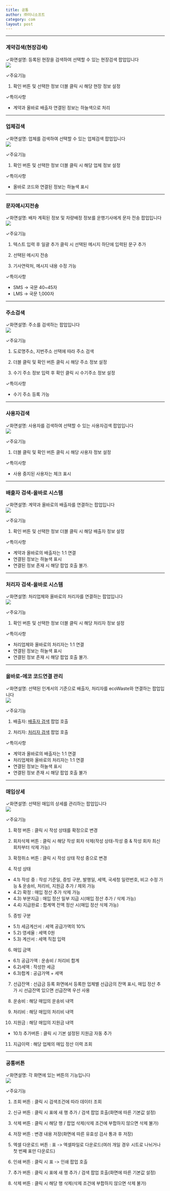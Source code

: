 ```yaml
---
title: 공통
author: ㈜미니소프트
category: com
layout: post
---
```


***

### 계약검색(현장검색)
✓화면설명: 등록된 현장을 검색하여 선택할 수 있는 현장검색 팝업입니다  
![](/images/com/contract_search(field).png)

✓주요기능  
1) 확인 버튼 및 선택한 정보 더블 클릭 시 해당 현장 정보 설정

✓특이사항
- 계약과 올바로 배출자 연결된 정보는 하늘색으로 처리

***

### 업체검색
✓화면설명: 업체를 검색하여 선택할 수 있는 업체검색 팝업입니다  
![](/images/com/cust_search.png)

✓주요기능  
1) 확인 버튼 및 선택한 정보 더블 클릭 시 해당 업체 정보 설정  

✓특이사항
- 올바로 코드와 연결된 정보는 하늘색 표시

***

### 문자메시지전송
✓화면설명: 배차 계획된 정보 및 차량배정 정보를 운행기사에게 문자 전송 팝업입니다  
![](/images/com/message_send.png)

✓주요기능  
1) 텍스트 입력 후 일괄 추가 클릭 시 선택된 메시지 하단에 입력된 문구 추가  

2) 선택된 메시지 전송  

3) 기사연락처, 메시지 내용 수정 가능  

✓특이사항
- SMS -> 국문 40~45자 
- LMS -> 국문 1,000자

***

### 주소검색
✓화면설명: 주소를 검색하는 팝업입니다  
![](/images/com/adress_search.png)

✓주요기능  
1) 도로명주소, 지번주소 선택에 따라 주소 검색  

2) 더블 클릭 및 확인 버튼 클릭 시 해당 주소 정보 설정  

3) 수기 주소 정보 입력 후 확인 클릭 시 수기주소 정보 설정  

✓특이사항
- 수기 주소 등록 가능

***

### 사용자검색
✓화면설명: 사용자를 검색하여 선택할 수 있는 사용자검색 팝업입니다  
![](/images/com/user_search.png)

✓주요기능  
1) 더블 클릭 및 확인 버튼 클릭 시 해당 사용자 정보 설정  

✓특이사항
- 사용 중지된 사용자는 체크 표시

***

### 배출자 검색-올바로 시스템
✓화면설명: 계약과 올바로의 배출자를 연결하는 팝업입니다  
![](/images/com/field_search-allbaro_sys.png)

✓주요기능  
1) 확인 버튼 및 선택한 정보 더블 클릭 시 해당 배출자 정보 설정  

✓특이사항
- 계약과 올바로의 배출자는 1:1 연결
- 연결된 정보는 하늘색 표시
- 연결된 정보 존재 시 해당 팝업 호출 불가.

***

### 처리자 검색-올바로 시스템
✓화면설명: 처리업체와 올바로의 처리자를 연결하는 팝업입니다  
![](/images/com/disposal_search-allbaro_sys.png)

✓주요기능  
1) 확인 버튼 및 선택한 정보 더블 클릭 시 해당 처리자 정보 설정  

✓특이사항
- 처리업체와 올바로의 처리자는 1:1 연결
- 연결된 정보는 하늘색 표시
- 연결된 정보 존재 시 해당 팝업 호출 불가.

***

### 올바로-에코 코드연결 관리
✓화면설명: 선택된 인계서의 기준으로 배출자, 처리자를 ecoWaste와 연결하는 팝업입니다  
![](/images/com/allbaro-ecocode_link.png)

✓주요기능  
1) 배출자: [배출자 검색](#배출자-검색-올바로-시스템) 팝업 호출  

2) 처리자: [처리자 검색](#처리자-검색-올바로-시스템) 팝업 호출  

✓특이사항
- 계약과 올바로의 배출자는 1:1 연결
- 처리업체와 올바로의 처리자는 1:1 연결
- 연결된 정보는 하늘색 표시
- 연결된 정보 존재 시 해당 팝업 호출 불가

***

### 매입상세
✓화면설명: 선택된 매입의 상세를 관리하는 팝업입니다  
![](/images/com/purchase_detail.png)

✓주요기능  
1) 확정 버튼 : 클릭 시 작성 상태를 확정으로 변경  

2) 회차삭제 버튼 : 클릭 시 해당 작성 회차 삭제(작성 상태-작성 중 & 작성 회차 최신 회차부터 삭제 가능)  

3) 확정취소 버튼 : 클릭 시 작성 상태 작성 중으로 변경  

4) 작성 상태  
- 4.1) 작성 중 : 작성 기준일, 증빙 구분, 발행일, 세액, 국세청 일련번호, 비고 수정 가능 & 운송비, 처리비, 지원금 추가 / 제외 가능  
- 4.2) 확정 : 매입 정산 추가 삭제 가능  
- 4.3) 부분지급 : 매입 정산 일부 지급 시(매입 정산 추가 / 삭제 가능)  
- 4.4) 지급완료 : 합계액 전액 정산 시(매입 정산 삭제 가능)  

5) 증빙 구분  
- 5.1) 세금계산서 : 세액 공급가액의 10%  
- 5.2) 영세율 : 세액 0원  
- 5.3) 계산서 : 세액 직접 입력  

6) 매입 금액  
- 6.1) 공급가액 : 운송비 / 처리비 합계  
- 6.2)세액 : 작성한 세금  
- 6.3)합계 : 공급가액 + 세액  

7) 선급잔액 : 선급금 등록 화면에서 등록한 업체별 선급금의 잔액 표시, 매입 정산 추가 시 선급잔액 있으면 선급잔액 우선 사용  

8) 운송비 : 해당 매입의 운송비 내역  

9) 처리비 : 해당 매입의 처리비 내역  

10) 지원금 : 해당 매입의 지원금 내역  
- 10.1) 추가버튼 : 클릭 시 기본 설정된 지원금 자동 추가  

11) 지급이력 : 해당 업체의 매입 정산 이력 조회  

***

### 공통버튼

✓화면설명: 각 화면에 있는 버튼의 기능입니다  
![](/images/com/common_button.png)

✓주요기능  
1) 조회 버튼 : 클릭 시 검색조건에 따라 데이터 조회  

2) 신규 버튼 : 클릭 시 표에 새 행 추가 / 검색 팝업 호출(화면에 따른 기본값 설정)  

3) 삭제 버튼 : 클릭 시 해당 행 / 팝업 삭제(삭제 조건에 부합하지 않으면 삭제 불가)  

4) 저장 버튼 : 변경 내용 저장(화면에 따른 유효성 검사 통과 후 저장)  

5) 엑셀 다운로드 버튼 : 표 -> 엑셀파일로 다운로드(여러 개일 경우 시트로 나뉘거나 첫 번째 표만 다운로드)  

6) 인쇄 버튼 : 클릭 시 표 -> 인쇄 팝업 호출  

7) 추가 버튼 : 클릭 시 표에 새 행 추가 / 검색 팝업 호출(화면에 따른 기본값 설정)  

8) 삭제 버튼 : 클릭 시 해당 행  삭제(삭제 조건에 부합하지 않으면 삭제 불가)  